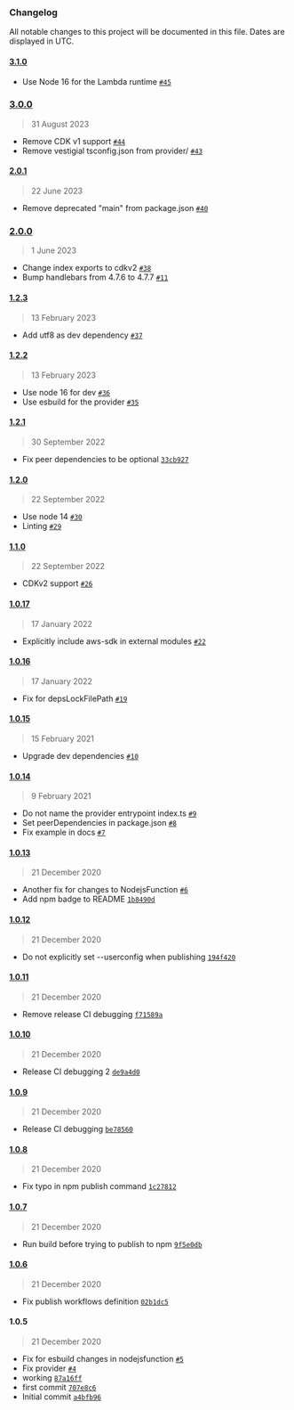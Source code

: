 ### Changelog

All notable changes to this project will be documented in this file. Dates are displayed in UTC.

#### [3.1.0](https://github.com/isotoma/ses-smtp-credentials-cdk/compare/3.0.0...3.1.0)

- Use Node 16 for the Lambda runtime [`#45`](https://github.com/isotoma/ses-smtp-credentials-cdk/pull/45)

### [3.0.0](https://github.com/isotoma/ses-smtp-credentials-cdk/compare/2.0.1...3.0.0)

> 31 August 2023

- Remove CDK v1 support [`#44`](https://github.com/isotoma/ses-smtp-credentials-cdk/pull/44)
- Remove vestigial tsconfig.json from provider/ [`#43`](https://github.com/isotoma/ses-smtp-credentials-cdk/pull/43)

#### [2.0.1](https://github.com/isotoma/ses-smtp-credentials-cdk/compare/2.0.0...2.0.1)

> 22 June 2023

- Remove deprecated "main" from package.json [`#40`](https://github.com/isotoma/ses-smtp-credentials-cdk/pull/40)

### [2.0.0](https://github.com/isotoma/ses-smtp-credentials-cdk/compare/1.2.3...2.0.0)

> 1 June 2023

- Change index exports to cdkv2 [`#38`](https://github.com/isotoma/ses-smtp-credentials-cdk/pull/38)
- Bump handlebars from 4.7.6 to 4.7.7 [`#11`](https://github.com/isotoma/ses-smtp-credentials-cdk/pull/11)

#### [1.2.3](https://github.com/isotoma/ses-smtp-credentials-cdk/compare/1.2.2...1.2.3)

> 13 February 2023

- Add utf8 as dev dependency [`#37`](https://github.com/isotoma/ses-smtp-credentials-cdk/pull/37)

#### [1.2.2](https://github.com/isotoma/ses-smtp-credentials-cdk/compare/1.2.1...1.2.2)

> 13 February 2023

- Use node 16 for dev [`#36`](https://github.com/isotoma/ses-smtp-credentials-cdk/pull/36)
- Use esbuild for the provider [`#35`](https://github.com/isotoma/ses-smtp-credentials-cdk/pull/35)

#### [1.2.1](https://github.com/isotoma/ses-smtp-credentials-cdk/compare/1.2.0...1.2.1)

> 30 September 2022

- Fix peer dependencies to be optional [`33cb927`](https://github.com/isotoma/ses-smtp-credentials-cdk/commit/33cb927782867fa1080d3f839d2b8c9904cbf3fe)

#### [1.2.0](https://github.com/isotoma/ses-smtp-credentials-cdk/compare/1.1.0...1.2.0)

> 22 September 2022

- Use node 14 [`#30`](https://github.com/isotoma/ses-smtp-credentials-cdk/pull/30)
- Linting [`#29`](https://github.com/isotoma/ses-smtp-credentials-cdk/pull/29)

#### [1.1.0](https://github.com/isotoma/ses-smtp-credentials-cdk/compare/1.0.17...1.1.0)

> 22 September 2022

- CDKv2 support [`#26`](https://github.com/isotoma/ses-smtp-credentials-cdk/pull/26)

#### [1.0.17](https://github.com/isotoma/ses-smtp-credentials-cdk/compare/1.0.16...1.0.17)

> 17 January 2022

- Explicitly include aws-sdk in external modules [`#22`](https://github.com/isotoma/ses-smtp-credentials-cdk/pull/22)

#### [1.0.16](https://github.com/isotoma/ses-smtp-credentials-cdk/compare/1.0.15...1.0.16)

> 17 January 2022

- Fix for depsLockFilePath [`#19`](https://github.com/isotoma/ses-smtp-credentials-cdk/pull/19)

#### [1.0.15](https://github.com/isotoma/ses-smtp-credentials-cdk/compare/1.0.14...1.0.15)

> 15 February 2021

- Upgrade dev dependencies [`#10`](https://github.com/isotoma/ses-smtp-credentials-cdk/pull/10)

#### [1.0.14](https://github.com/isotoma/ses-smtp-credentials-cdk/compare/1.0.13...1.0.14)

> 9 February 2021

- Do not name the provider entrypoint index.ts [`#9`](https://github.com/isotoma/ses-smtp-credentials-cdk/pull/9)
- Set peerDependencies in package.json [`#8`](https://github.com/isotoma/ses-smtp-credentials-cdk/pull/8)
- Fix example in docs [`#7`](https://github.com/isotoma/ses-smtp-credentials-cdk/pull/7)

#### [1.0.13](https://github.com/isotoma/ses-smtp-credentials-cdk/compare/1.0.12...1.0.13)

> 21 December 2020

- Another fix for changes to NodejsFunction [`#6`](https://github.com/isotoma/ses-smtp-credentials-cdk/pull/6)
- Add npm badge to README [`1b8490d`](https://github.com/isotoma/ses-smtp-credentials-cdk/commit/1b8490d4bf5e56c63d5d31fffef69d261a169f42)

#### [1.0.12](https://github.com/isotoma/ses-smtp-credentials-cdk/compare/1.0.11...1.0.12)

> 21 December 2020

- Do not explicitly set --userconfig when publishing [`194f420`](https://github.com/isotoma/ses-smtp-credentials-cdk/commit/194f420d1552e79b719e1baaad0a9097d64ada16)

#### [1.0.11](https://github.com/isotoma/ses-smtp-credentials-cdk/compare/1.0.10...1.0.11)

> 21 December 2020

- Remove release CI debugging [`f71589a`](https://github.com/isotoma/ses-smtp-credentials-cdk/commit/f71589adf2b49efcc88c67f09740adbab16b3caf)

#### [1.0.10](https://github.com/isotoma/ses-smtp-credentials-cdk/compare/1.0.9...1.0.10)

> 21 December 2020

- Release CI debugging 2 [`de9a4d0`](https://github.com/isotoma/ses-smtp-credentials-cdk/commit/de9a4d0fd218c87ea24bb9c60bc8212cc3403a2a)

#### [1.0.9](https://github.com/isotoma/ses-smtp-credentials-cdk/compare/1.0.8...1.0.9)

> 21 December 2020

- Release CI debugging [`be78560`](https://github.com/isotoma/ses-smtp-credentials-cdk/commit/be7856067e82c745d34445b13df8001519b07ae6)

#### [1.0.8](https://github.com/isotoma/ses-smtp-credentials-cdk/compare/1.0.7...1.0.8)

> 21 December 2020

- Fix typo in npm publish command [`1c27812`](https://github.com/isotoma/ses-smtp-credentials-cdk/commit/1c278128413748e55b11e9f76677215ffc87c3a6)

#### [1.0.7](https://github.com/isotoma/ses-smtp-credentials-cdk/compare/1.0.6...1.0.7)

> 21 December 2020

- Run build before trying to publish to npm [`9f5e0db`](https://github.com/isotoma/ses-smtp-credentials-cdk/commit/9f5e0dbda68d274efd917b974d23af52704b7e92)

#### [1.0.6](https://github.com/isotoma/ses-smtp-credentials-cdk/compare/1.0.5...1.0.6)

> 21 December 2020

- Fix publish workflows definition [`02b1dc5`](https://github.com/isotoma/ses-smtp-credentials-cdk/commit/02b1dc5464193d3997ababb4eb7a112158db9277)

#### 1.0.5

> 21 December 2020

- Fix for esbuild changes in nodejsfunction [`#5`](https://github.com/isotoma/ses-smtp-credentials-cdk/pull/5)
- Fix provider [`#4`](https://github.com/isotoma/ses-smtp-credentials-cdk/pull/4)
- working [`87a16ff`](https://github.com/isotoma/ses-smtp-credentials-cdk/commit/87a16ff2ce48a0ef3b329ef38baab62852a7ed5b)
- first commit [`707e8c6`](https://github.com/isotoma/ses-smtp-credentials-cdk/commit/707e8c672749f43fb5dc5827632dd48fef8c7941)
- Initial commit [`a4bfb96`](https://github.com/isotoma/ses-smtp-credentials-cdk/commit/a4bfb96ac206b710d668a7bdaa35b0b632b41f5e)
